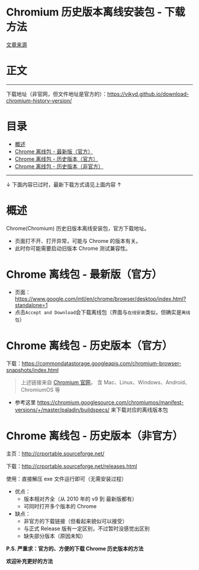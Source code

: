 # Chromium 历史版本离线安装包 - 下载方法


[文章来源](https://github.com/vikyd/note/blob/master/chrome_offline_download.md)

# 正文
----

下载地址（非官网，但文件地址是官方的）：https://vikyd.github.io/download-chromium-history-version/

# 目录

<!-- START doctoc generated TOC please keep comment here to allow auto update -->
<!-- DON'T EDIT THIS SECTION, INSTEAD RE-RUN doctoc TO UPDATE -->

- [概述](#%E6%A6%82%E8%BF%B0)
- [Chrome 离线包 - 最新版（官方）](#chrome-%E7%A6%BB%E7%BA%BF%E5%8C%85---%E6%9C%80%E6%96%B0%E7%89%88%E5%AE%98%E6%96%B9)
- [Chrome 离线包 - 历史版本（官方）](#chrome-%E7%A6%BB%E7%BA%BF%E5%8C%85---%E5%8E%86%E5%8F%B2%E7%89%88%E6%9C%AC%E5%AE%98%E6%96%B9)
- [Chrome 离线包 - 历史版本（非官方）](#chrome-%E7%A6%BB%E7%BA%BF%E5%8C%85---%E5%8E%86%E5%8F%B2%E7%89%88%E6%9C%AC%E9%9D%9E%E5%AE%98%E6%96%B9)

<!-- END doctoc generated TOC please keep comment here to allow auto update -->

---

↓ 下面内容已过时，最新下载方式请见上面内容 ↑

# 概述

Chrome(Chromium) 历史旧版本离线安装包，官方下载地址。

- 页面打不开、打开异常，可能与 Chrome 的版本有关。
- 此时你可能需要启动旧版本 Chrome 测试兼容性。

# Chrome 离线包 - 最新版（官方）

- 页面：https://www.google.com/intl/en/chrome/browser/desktop/index.html?standalone=1
- 点击`Accept and Download`会下载离线包（界面与`在线安装`类似，但确实是`离线包`）

# Chrome 离线包 - 历史版本（官方）

下载：https://commondatastorage.googleapis.com/chromium-browser-snapshots/index.html

> 上述链接来自 [Chromium 官网](https://www.chromium.org/getting-involved/download-chromium)，
> 含 Mac、Linux、Windows、Android、ChromiumOS 等

- 参考这里 https://chromium.googlesource.com/chromiumos/manifest-versions/+/master/paladin/buildspecs/ 来下载对应的离线版本包

# Chrome 离线包 - 历史版本（非官方）

主页：http://crportable.sourceforge.net/

下载：http://crportable.sourceforge.net/releases.html

使用：直接解压 exe 文件运行即可（无需安装过程）

- 优点：
  - 版本相对齐全（从 2010 年的 v9 到 最新版都有）
  - 可同时打开多个版本的 Chrome
- 缺点：
  - 非官方的下载链接（但看起来貌似可以接受）
  - 与正式 Release 版有一定区别，不过暂时没感觉出区别
  - 缺失部分版本（原因未知）

**P.S. 严重求：官方的、方便的下载 Chrome 历史版本的方法**

**欢迎补充更好的方法**